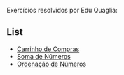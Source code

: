 Exercícios resolvidos por Edu Quaglia:

## List
* [Carrinho de Compras](/src/main/java/list/OperacoesBasicas/CarrinhoDeCompras.java)
* [Soma de Números](src/main/java/list/Pesquisa/SomaNumeros.java)
* [Ordenação de Números](src/main/java/list/Ordenacao/OrdenacaoNumeros.java)